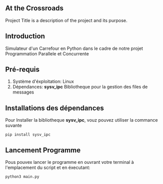 ## **At the Crossroads**

Project Title is a description of the project and its purpose.

## **Introduction**

Simulateur d'un Carrefour en Python dans le cadre de notre projet Programmation Parallele et Concurrente
## **Pré-requis**
1. Système d'éxploitation: Linux
2. Dépendances: **sysv_ipc**
Bibliotheque pour la gestion des files de messages

## **Installations des dépendances**
Pour Installer la bibliotheque **sysv_ipc**, vouz pouvez utiliser la commance suvante

```
pip install sysv_ipc

```
## **Lancement Programme**
Pous pouvex lancer le programme en ouvrant votre terminal à l'emplacement du script et en éxecutant:

```
python3 main.py

```

